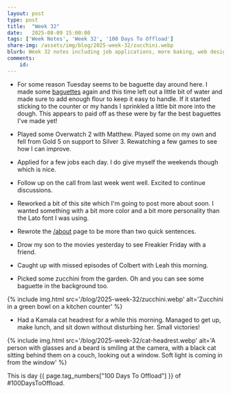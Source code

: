 ```yaml
---
layout: post
type: post
title:  "Week 32"
date:   2025-08-09 15:00:00
tags: ['Week Notes', 'Week 32', '100 Days To Offload']
share-img: /assets/img/blog/2025-week-32/zucchini.webp
blurb: Week 32 notes including job applications, more baking, web design, and more.
comments:
    id: 
---
```


* For some reason Tuesday seems to be baguette day around here. I made some [baguettes] again and this time left out a little bit of water and made sure to add enough flour to keep it easy to handle. If it started sticking to the counter or my hands I sprinkled a little bit more into the dough. This appears to paid off as these were by far the best baguettes I've made yet!
* Played some Overwatch 2 with Matthew. Played some on my own and fell from Gold 5 on support to Silver 3. Rewatching a few games to see how I can improve.
* Applied for a few jobs each day. I do give myself the weekends though which is nice.
* Follow up on the call from last week went well. Excited to continue discussions.
* Reworked a bit of this site which I'm going to post more about soon. I wanted something with a bit more color and a bit more personality than the Lato font I was using.
* Rewrote the [/about] page to be more than two quick sentences.
* Drow my son to the movies yesterday to see Freakier Friday with a friend.
* Caught up with missed episodes of Colbert with Leah this morning.

* Picked some zucchini from the garden. Oh and you can see some baguette in the background too.

{% include img.html src='/blog/2025-week-32/zucchini.webp' alt='Zucchini in a green bowl on a kitchen counter' %}

* Had a Kamala cat headrest for a while this morning. Managed to get up, make lunch, and sit down without disturbing her. Small victories!

{% include img.html src='/blog/2025-week-32/cat-headrest.webp' alt='A person with glasses and a beard is smiling at the camera, with a black cat sitting behind them on a couch, looking out a window. Soft light is coming in from the window' %}

This is day {{ page.tag_numbers["100 Days To Offload"] }}  of #100DaysToOffload.

[baguettes]: /blog/2025/08/04/recipe-baguetttes
[/about]: /about